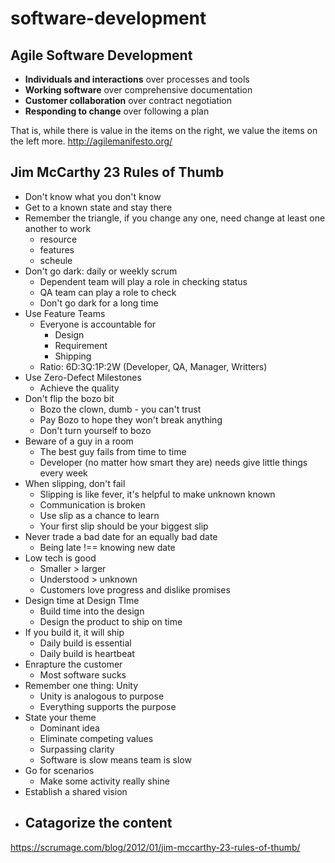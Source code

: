 # software-development

## Agile Software Development

- **Individuals and interactions** over processes and tools
- **Working software** over comprehensive documentation
- **Customer collaboration** over contract negotiation
- **Responding to change** over following a plan

That is, while there is value in the items on
the right, we value the items on the left more.
<http://agilemanifesto.org/>

## Jim McCarthy 23 Rules of Thumb

- Don't know what you don't know
- Get to a known state and stay there
- Remember the triangle, if you change any one, need change at least one another to work
  - resource
  - features
  - scheule
- Don't go dark: daily or weekly scrum
  - Dependent team will play a role in checking status
  - QA team can play a role to check
  - Don't go dark for a long time
- Use Feature Teams
  - Everyone is accountable for
    - Design
    - Requirement
    - Shipping
  - Ratio: 6D:3Q:1P:2W (Developer, QA, Manager, Writters)
- Use Zero-Defect Milestones
  - Achieve the quality
- Don't flip the bozo bit
  - Bozo the clown, dumb - you can't trust
  - Pay Bozo to hope they won't break anything
  - Don't turn yourself to bozo
- Beware of a guy in a room
  - The best guy fails from time to time
  - Developer (no matter how smart they are) needs give little things every week
- When slipping, don't fail
  - Slipping is like fever, it's helpful to make unknown known
  - Communication is broken
  - Use slip as a chance to learn
  - Your first slip should be your biggest slip
- Never trade a bad date for an equally bad date
  - Being late !== knowing new date
- Low tech is good
  - Smaller > larger
  - Understood > unknown
  - Customers love progress and dislike promises
- Design time at Design TIme
  - Build time into the design
  - Design the product to ship on time
- If you build it, it will ship
  - Daily build is essential
  - Daily build is heartbeat
- Enrapture the customer
  - Most software sucks
- Remember one thing: Unity
  - Unity is analogous to purpose
  - Everything supports the purpose
- State your theme
  - Dominant idea
  - Eliminate competing values
  - Surpassing clarity
  - Software is slow means team is slow
- Go for scenarios
  - Make some activity really shine
- Establish a shared vision
- Catagorize the content
  - 


<https://scrumage.com/blog/2012/01/jim-mccarthy-23-rules-of-thumb/>


